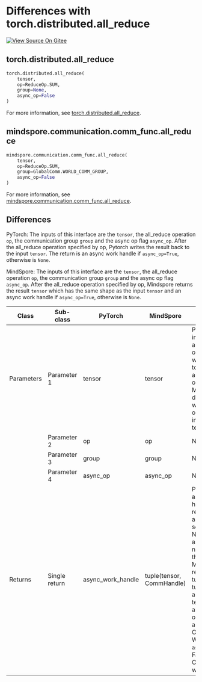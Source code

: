 # Differences with torch.distributed.all_reduce

[![View Source On Gitee](https://mindspore-website.obs.cn-north-4.myhuaweicloud.com/website-images/r2.4.0/resource/_static/logo_source_en.svg)](https://gitee.com/mindspore/docs/blob/r2.4.0/docs/mindspore/source_en/note/api_mapping/pytorch_diff/all_reduce.md)

## torch.distributed.all_reduce

```python
torch.distributed.all_reduce(
    tensor,
    op=ReduceOp.SUM,
    group=None,
    async_op=False
)
```

For more information, see [torch.distributed.all_reduce](https://pytorch.org/docs/1.8.1/distributed.html#torch.distributed.all_reduce).

## mindspore.communication.comm_func.all_reduce

```python
mindspore.communication.comm_func.all_reduce(
    tensor,
    op=ReduceOp.SUM,
    group=GlobalComm.WORLD_COMM_GROUP,
    async_op=False
)
```

For more information, see [mindspore.communication.comm_func.all_reduce](https://www.mindspore.cn/docs/en/r2.4.0/api_python/communication/mindspore.communication.comm_func.all_reduce.html#mindspore.communication.comm_func.all_reduce).

## Differences

PyTorch: The inputs of this interface are the `tensor`, the all_reduce operation `op`, the communication group `group` and the async op flag `async_op`. After the all_reduce operation specified by op, Pytorch writes the result back to the input `tensor`. The return is an async work handle if `async_op=True`, otherwise is `None`.

MindSpore: The inputs of this interface are the `tensor`, the all_reduce operation `op`, the communication group `group` and the async op flag `async_op`. After the all_reduce operation specified by op, Mindspore returns the result `tensor` which has the same shape as the input `tensor` and an async work handle if `async_op=True`, otherwise is `None`.

| Class      | Sub-class     |PyTorch | MindSpore | Difference                                                                                                                                                                                                                                                                            |
|------------|---------------| --- |---------|---------------------------------------------------------------------------------------------------------------------------------------------------------------------------------------------------------------------------------------------------------------------------------------|
| Parameters | Parameter 1   | tensor | tensor  | PyTorch: the input tensor, and the output is written back to it after all_reduce operation. MindSpore does not write the output result into the input tensor.                                                                                                                          |
|            | Parameter 2   | op | op      | No difference                                                                                                                                                                                                                                                                         |
|            | Parameter 3   | group | group   | No difference                                                                                                                                                                                                                                                                         |
|            | Parameter 4   | async_op | async_op       | No difference                                                                                                                                                                                                                                                                         |
| Returns    | Single return | async_work_handle | tuple(tensor, CommHandle) | PyTorch: An async work handle is returned, if async_op is set to True. None, if not async_op or if not part of the group.</br> MindSpore: returns a tuple.The tuple contains an output tensor after all_reduce operation and a CommHandle. When `async_op` is False, the CommHandle will be None. |
